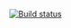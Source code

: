 [![Build status](https://ci.appveyor.com/api/projects/status/7u4obf5nkiss1ipp/branch/main?svg=true)](https://ci.appveyor.com/project/holllygun/inheritance/branch/main)
